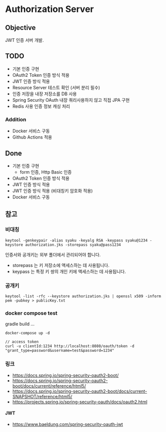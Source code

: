 # Authorization Server

## Objective

JWT 인증 서버 개발.

## TODO

- 기본 인증 구현
- OAuth2 Token 인증 방식 적용
- JWT 인증 방식 적용
- Resource Server 테스트 확인 (서버 분리 필수)
- 인증 저장을 내장 저장소를 DB 사용
- Spring Security OAuth 내장 쿼리사용하지 않고 직접 JPA 구현
- Redis 사용 인증 정보 캐싱 처리

### Addition

- Docker 서비스 구동
- Github Actions 적용

## Done

- 기본 인증 구현
    - form 인증, Http Basic 인증
- OAuth2 Token 인증 방식 적용
- JWT 인증 방식 적용
- JWT 인증 방식 적용 (비대칭키 암호화 적용)
- Docker 서비스 구동

## 참고

### 비대칭

```
keytool -genkeypair -alias syaku -keyalg RSA -keypass syaku@1234 -keystore authorization.jks -storepass syaku@pass1234
```

인증서와 공개키는 외부 폴더에서 관리되어야 합니다.

- storepass 는 키 저장소에 액세스하는 데 사용됩니다.
- keypass 는 특정 키 쌍의 개인 키에 액세스하는 데 사용됩니다.

### 공개키

```
keytool -list -rfc --keystore authorization.jks | openssl x509 -inform pem -pubkey > publicKey.txt
```

### docker compose test

gradle build ...

```
docker-compose up -d

// access token
curl -u clientId:1234 http://localhost:8080/oauth/token -d  "grant_type=password&username=test&password=1234"

```


### 링크

- https://docs.spring.io/spring-security-oauth2-boot/
- https://docs.spring.io/spring-security-oauth2-boot/docs/current/reference/html5/
- https://docs.spring.io/spring-security-oauth2-boot/docs/current-SNAPSHOT/reference/html5/
- https://projects.spring.io/spring-security-oauth/docs/oauth2.html

#### JWT
- https://www.baeldung.com/spring-security-oauth-jwt